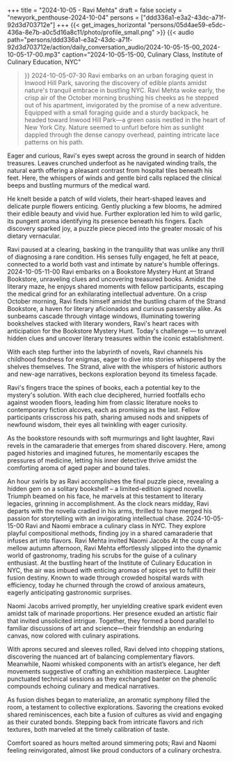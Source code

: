 +++
title = "2024-10-05 - Ravi Mehta"
draft = false
society = "newyork_penthouse-2024-10-04"
persons = ["ddd336a1-e3a2-43dc-a71f-92d3d703712e"]
+++
{{< get_images_horizontal "persons/05d4ae59-e5dc-436a-8e7b-a0c5d16a8c11/photo/profile_small.png" >}}
{{< audio
    path="persons/ddd336a1-e3a2-43dc-a71f-92d3d703712e/action/daily_conversation_audio/2024-10-05-15-00_2024-10-05-17-00.mp3" 
    caption="2024-10-05-15-00, Culinary Class, Institute of Culinary Education, NYC"
>}}
2024-10-05-07-30
Ravi embarks on an urban foraging quest in Inwood Hill Park, savoring the discovery of edible plants amidst nature's tranquil embrace in bustling NYC.
Ravi Mehta woke early, the crisp air of the October morning brushing his cheeks as he stepped out of his apartment, invigorated by the promise of a new adventure. Equipped with a small foraging guide and a sturdy backpack, he headed toward Inwood Hill Park—a green oasis nestled in the heart of New York City. Nature seemed to unfurl before him as sunlight dappled through the dense canopy overhead, painting intricate lace patterns on his path.

Eager and curious, Ravi's eyes swept across the ground in search of hidden treasures. Leaves crunched underfoot as he navigated winding trails, the natural earth offering a pleasant contrast from hospital tiles beneath his feet. Here, the whispers of winds and gentle bird calls replaced the clinical beeps and bustling murmurs of the medical ward.

He knelt beside a patch of wild violets, their heart-shaped leaves and delicate purple flowers enticing. Gently plucking a few blooms, he admired their edible beauty and vivid hue. Further exploration led him to wild garlic, its pungent aroma identifying its presence beneath his fingers. Each discovery sparked joy, a puzzle piece pieced into the greater mosaic of his dietary vernacular.

Ravi paused at a clearing, basking in the tranquility that was unlike any thrill of diagnosing a rare condition. His senses fully engaged, he felt at peace, connected to a world both vast and intimate by nature's humble offerings.
2024-10-05-11-00
Ravi embarks on a Bookstore Mystery Hunt at Strand Bookstore, unraveling clues and uncovering treasured books. Amidst the literary maze, he enjoys shared moments with fellow participants, escaping the medical grind for an exhilarating intellectual adventure.
On a crisp October morning, Ravi finds himself amidst the bustling charm of the Strand Bookstore, a haven for literary aficionados and curious passersby alike. As sunbeams cascade through vintage windows, illuminating towering bookshelves stacked with literary wonders, Ravi's heart races with anticipation for the Bookstore Mystery Hunt. Today's challenge — to unravel hidden clues and uncover literary treasures within the iconic establishment.

With each step further into the labyrinth of novels, Ravi channels his childhood fondness for enigmas, eager to dive into stories whispered by the shelves themselves. The Strand, alive with the whispers of historic authors and new-age narratives, beckons exploration beyond its timeless façade.

Ravi's fingers trace the spines of books, each a potential key to the mystery's solution. With each clue deciphered, hurried footfalls echo against wooden floors, leading him from classic literature nooks to contemporary fiction alcoves, each as promising as the last. Fellow participants crisscross his path, sharing amused nods and snippets of newfound wisdom, their eyes all twinkling with eager curiosity.

As the bookstore resounds with soft murmurings and light laughter, Ravi revels in the camaraderie that emerges from shared discovery. Here, among paged histories and imagined futures, he momentarily escapes the pressures of medicine, letting his inner detective thrive amidst the comforting aroma of aged paper and bound tales.

An hour swirls by as Ravi accomplishes the final puzzle piece, revealing a hidden gem on a solitary bookshelf – a limited-edition signed novella. Triumph beamed on his face, he marvels at this testament to literary legacies, grinning in accomplishment. As the clock nears midday, Ravi departs with the novella cradled in his arms, thrilled to have merged his passion for storytelling with an invigorating intellectual chase.
2024-10-05-15-00
Ravi and Naomi embrace a culinary class in NYC. They explore playful compositional methods, finding joy in a shared camaraderie that infuses art into flavors.
Ravi Mehta invited Naomi Jacobs
At the cusp of a mellow autumn afternoon, Ravi Mehta effortlessly slipped into the dynamic world of gastronomy, trading his scrubs for the guise of a culinary enthusiast. At the bustling heart of the Institute of Culinary Education in NYC, the air was imbued with enticing aromas of spices yet to fulfill their fusion destiny. Known to wade through crowded hospital wards with efficiency, today he churned through the crowd of anxious amateurs, eagerly anticipating gastronomic surprises.

Naomi Jacobs arrived promptly, her unyielding creative spark evident even amidst talk of marinade proportions. Her presence exuded an artistic flair that invited unsolicited intrigue. Together, they formed a bond parallel to familiar discussions of art and science—their friendship an enduring canvas, now colored with culinary aspirations.

With aprons secured and sleeves rolled, Ravi delved into chopping stations, discovering the nuanced art of balancing complementary flavors. Meanwhile, Naomi whisked components with an artist’s elegance, her deft movements suggestive of crafting an exhibition masterpiece. Laughter punctuated technical sessions as they exchanged banter on the phenolic compounds echoing culinary and medical narratives.

As fusion dishes began to materialize, an aromatic symphony filled the room, a testament to collective explorations. Savoring the creations evoked shared reminiscences, each bite a fusion of cultures as vivid and engaging as their curated bonds. Stepping back from intricate flavors and rich textures, both marveled at the timely calibration of taste.

Comfort soared as hours melted around simmering pots; Ravi and Naomi feeling reinvigorated, almost like proud conductors of a culinary orchestra.
